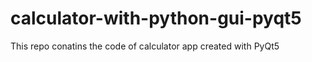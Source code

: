 # calculator-with-python-gui-pyqt5
This repo conatins the code of calculator app created with PyQt5
